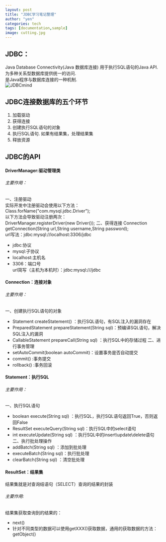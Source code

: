 ```yaml
---
layout: post
title: "JDBC学习笔记整理"
author: "yen"
categories: tech
tags: [documentation,sample]
image: cutting.jpg
---
```

## JDBC：  
 Java Database Connectivity(Java 数据库连接)
 用于执行SQL语句的Java API. 为多种关系型数据库提供统一的访问.  
 是Java程序与数据库连接的一种机制.  
![JDBCmind](http://on-img.com/chart_image/5aa79685e4b05a5cc2f4f5ec.png)
## JDBC连接数据库的五个环节
 1. 加载驱动
 2. 获得连接
 3. 创建执行SQL语句的对象
 4. 执行SQL语句. 如果有结果集，处理结果集
 5. 释放资源  

## JDBC的API
#### DriverManager:驱动管理类
###### 主要作用：
 一、注册驱动  
 实际开发中注册驱动会使用以下方法：  
   Class.forName("com.mysql.jdbc.Driver");  
 以下方法会导致驱动注册两次：  
   DriverManager.registerDriver(new Driver());
 二、获得连接
 Connection getConnection(String url,String username,String password);  
   url写法：jdbc:mysql://localhost:3306/jdbc
   - jdbc:协议  
   - mysql:子协议  
   - localhost:主机名
   - 3306：端口号  
   url简写（主机为本机时）：jdbc:mysql:///jdbc
#### Connection：连接对象
###### 主要作用：
 一、创建执行SQL语句的对象
 - Statement createStatement()                   ：执行SQL语句，有SQL注入的漏洞存在
 - PreparedStatement prepareStatement(String sql)：预编译SQL语句，解决SQL注入的漏洞
 - CallableStatement prepareCall(String sql)     ：执行SQL中的存储过程
 二、进行事务管理
 - setAutoCommit(boolean autoCommit)：设置事务是否自动提交
 - commit()                         :事务提交
 - rollback()                       :事务回滚
#### Statement：执行SQL
###### 主要作用：
 一、执行SQL语句
 - boolean execute(String sql)       ：执行SQL，执行SQL语句返回True，否则返回False
 - ResultSet executeQuery(String sql)：执行SQL中的select语句
 - int executeUpdate(String sql)     ：执行SQL中的insert\update\delete语句
 二、执行批处理操作
 - addBatch(String sql)    ：添加到批处理
 - executeBatch(String sql)：执行批处理
 - clearBatch(String sql)  ：清空批处理
#### ResultSet：结果集
 结果集就是对查询结语句（SELECT）查询的结果的封装
###### 主要作用:
 结果集获取查询到的结果的：
 -  next()
- 针对不同类型的数据可以使用getXXX()获取数据，通用的获取数据的方法：getObject()
